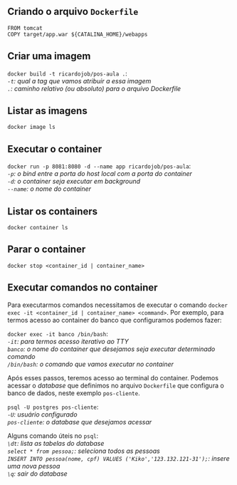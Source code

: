 ## Criando o arquivo `Dockerfile`
```
FROM tomcat
COPY target/app.war ${CATALINA_HOME}/webapps
```

## Criar uma imagem

`docker build -t ricardojob/pos-aula .`:  
*`-t`: qual a tag que vamos atribuir a essa imagem*  
*`.`: caminho relativo (ou absoluto) para o arquivo Dockerfile*  


## Listar as imagens

`docker image ls`

## Executar o container

`docker run -p 8081:8080 -d --name app ricardojob/pos-aula`:   
*`-p`: o bind entre a porta do host local com a porta do container*  
*`-d`: o container seja executar em background*  
*`--name`: o nome do container*  


## Listar os containers

`docker container ls`

## Parar o container

`docker stop <container_id | container_name>`

## Executar comandos no container  
Para executarmos comandos necessitamos de executar o comando `docker exec -it <container_id | container_name> <command>`. 
Por exemplo, para termos acesso ao container do banco que configuramos podemos fazer:

`docker exec -it banco /bin/bash`:  
*`-it`: para termos acesso iterativo ao TTY*  
*`banco`: o nome do container que desejamos seja executar determinado comando*  
*`/bin/bash`: o comando que vamos executar no container*  

Após esses passos, teremos acesso ao terminal do container. Podemos acessar o _database_ que definimos no arquivo `Dockerfile` que configura o banco de dados, neste exemplo `pos-cliente`.

`psql -U postgres pos-cliente`:  
*`-U`: usuário configurado*  
*`pos-cliente`: o _database_ que desejamos acessar* 

Alguns comando úteis no `psql`:  
*`\dt`: lista as tabelas do _database_*    
*`select * from pessoa;`: seleciona todos as pessoas*  
*`INSERT INTO pessoa(nome, cpf) VALUES ('Kiko','123.132.121-31');`: insere uma nova pessoa*    
*`\q`: sair do _database_*  
